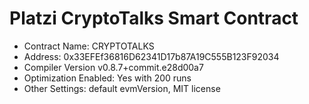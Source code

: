 # Platzi CryptoTalks Smart Contract

- Contract Name: CRYPTOTALKS
- Address: 0x33EFEf36816D62341D17b87A19C555B123F92034
- Compiler Version v0.8.7+commit.e28d00a7
- Optimization Enabled: Yes with 200 runs
- Other Settings: default evmVersion, MIT license
